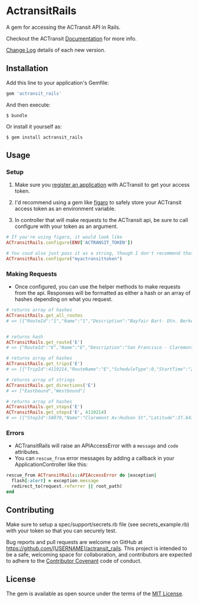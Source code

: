 # ActransitRails

A gem for accessing the ACTransit API in Rails.  

Checkout the ACTransit [Documentation](http://api.actransit.org/transit/) for more info.

[Change Log](/CHANGELOG.md) details of each new version.

## Installation

Add this line to your application's Gemfile:

```ruby
gem 'actransit_rails'
```

And then execute:

    $ bundle

Or install it yourself as:

    $ gem install actransit_rails

## Usage

### Setup

1. Make sure you [register an application](http://api.actransit.org/transit/Account/Register) with ACTransit to get your access token.

2. I'd recommend using a gem like [figaro](https://github.com/laserlemon/figaro) to safely store your ACTransit access token as an environment variable.

3. In controller that will make requests to the ACTransit api, be sure to call configure with your token as an argument.

```ruby
# If you're using figaro, it would look like
ACTransitRails.configure(ENV['ACTRANSIT_TOKEN'])

# You coud also just pass it as a string, though I don't recommend that
ACTransitRails.configure("myactransittoken")
```

### Making Requests

*  Once configured, you can use the helper methods to make requests from the api.  Responses will be formatted as either a hash or an array of hashes depending on what you request.

```ruby
# returns array of hashes
ACTransitRails.get_all_routes
# => [{"RouteId":"1","Name":"1","Description":"Bayfair Bart- Dtn. Berkeley"},...]


# returns hash
ACTransitRails.get_route('E')
# => {"RouteId":"E","Name":"E","Description":"San Francisco - Claremont -Parkwood"}

# returns array of hashes
ACTransitRails.get_trips('E')
# => [{"TripId":4119214,"RouteName":"E","ScheduleType":0,"StartTime":"2000-01-01T06:05:00","Direction":"Eastbound"},...]

# returns array of strings
ACTransitRails.get_directions('E')
# => ["Eastbound","Westbound"]

# returns array of hashes
ACTransitRails.get_stops('E')
ACTransitRails.get_stops('E', 4119214)
# => [{"StopId":58070,"Name":"Claremont Av:Hudson St","Latitude":37.8431470,"Longitude":-122.2571661,"ScheduledTime":null},...]

```

### Errors

* ACTransitRails will raise an APIAccessError with a `message` and `code` attributes.
* You can `rescue_from` error messages by adding a callback in your ApplicationController like this:

```ruby
rescue_from ACTransitRails::APIAccessError do |exception|
  flash[:alert] = exception.message
  redirect_to(request.referrer || root_path)
end
```

## Contributing

Make sure to setup a spec/support/secrets.rb file (see secrets_example.rb) with your token so that you can securely test.

Bug reports and pull requests are welcome on GitHub at https://github.com/[USERNAME]/actransit_rails. This project is intended to be a safe, welcoming space for collaboration, and contributors are expected to adhere to the [Contributor Covenant](contributor-covenant.org) code of conduct.


## License

The gem is available as open source under the terms of the [MIT License](http://opensource.org/licenses/MIT).

